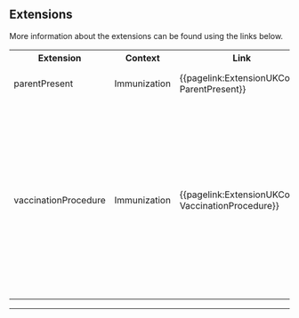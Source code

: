## Extensions

More information about the extensions can be found using the links below.

<table id="assets">
<tr>
<th width="20%">Extension</th>
<th width="20%">Context</th>
<th width="30%">Link</th>
<th width="30%">Comment</th>
</tr>
<tr>
<td>parentPresent</td>
<td>Immunization</td>
<td>{{pagelink:ExtensionUKCore-ParentPresent}}</td>
<td>Indicates if a parent was present at an immunisation.</td>
</tr>
<tr>
<td>vaccinationProcedure</td>
<td>Immunization</td>
<td>{{pagelink:ExtensionUKCore-VaccinationProcedure}}</td>
<td> to hold an immunisation procedure code.

This extension SHOULD be used when status=`completed`. 

This relates to the vaccine that was administered (procedure) and SHOULD be a SNOMED CT from {{pagelink:ValueSet-UKCore-VaccinationProcedure}}</td>
</tr>
</table>

---